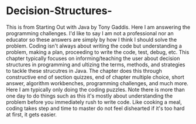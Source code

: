# Decision-Structures-
This is from Starting Out with Java by Tony Gaddis. Here I am answering the programming challenges. I'd like to say I am not a professional nor an educator so these answers are simply by how I think I should solve the problem. Coding isn't always about writing the code but understanding a problem, making a plan, proceeding to write the code, test, debug, etc. 
This chapter typically focuses on informing/teaching the user about decision structures in programming and ultizing the terms, methods, and strategies to tackle these strucutres in Java. The chapter does this through constructive end of section quizzes, end of chapter multiple choice, short answer, algorithm workbenches, programming challenges, and much more. 
Here I am typically only doing the coding puzzles. Note there is more than one day to do things such as this it's mostly about understanding the problem before you immediately rush to write code. Like cooking a meal, coding takes step and time to master do not feel dishearted if it's too hard at first, it gets easier. 
